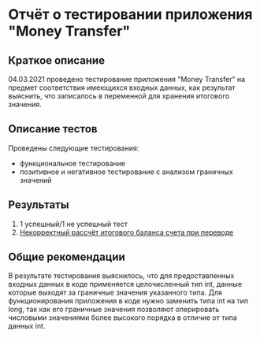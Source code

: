 # Отчёт о тестировании приложения "Money Transfer"

## Краткое описание

04.03.2021 проведено тестирование приложения "Money Transfer" 
на предмет соответствия имеющихся входных данных, как результат выяснить,
что записалось в переменной для хранения итогового значения.

## Описание тестов
Проведены следующие тестирования:

- функциональное тестирование
- позитивное и негативное тестирование с анализом граничных значений

## Результаты

1. 1 успешный/1 не успешный тест
2. [Некорректный рассчёт итогового баланса счета при переводе](https://github.com/sevastyanov1982/Money-Transfer/issues/1#issue-821522842)

## Общие рекомендации
В результате тестирования выяснилось, что для предоставленных входных данных 
в коде применяется целочисленный тип int, данные которые выходят за граничные значения 
указанного типа. Для функционирования приложения в коде нужно заменить типа int на тип long, 
так как его граничные значения позволяют оперировать числовыми значениями более высокого порядка 
в отличие от типа данных int.
